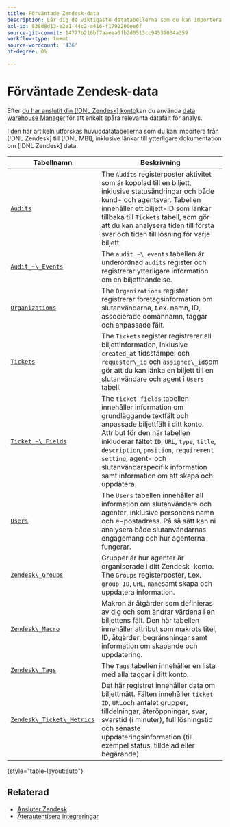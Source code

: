 ```yaml
---
title: Förväntade Zendesk-data
description: Lär dig de viktigaste datatabellerna som du kan importera från Zendesk till MBI, inklusive länkar till ytterligare dokumentation om Zendesk-data.
exl-id: 838d8d13-e2e1-44c2-a416-f1792200ee6f
source-git-commit: 14777b216bf7aaeea0fb2d0513cc94539034a359
workflow-type: tm+mt
source-wordcount: '436'
ht-degree: 0%

---
```


# Förväntade Zendesk-data

Efter [du har anslutit din [!DNL Zendesk] konto](../integrations/zendesk.md)kan du använda [data warehouse Manager](../../../data-analyst/data-warehouse-mgr/tour-dwm.md) för att enkelt spåra relevanta datafält för analys.

I den här artikeln utforskas huvuddatatabellerna som du kan importera från [!DNL Zendesk] till [!DNL MBI], inklusive länkar till ytterligare dokumentation om [!DNL Zendesk] data.

| Tabellnamn | Beskrivning |
|-----|-----|
| [`Audits`](https://developer.zendesk.com/rest_api/docs/core/ticket_audits) | The `Audits` registerposter aktivitet som är kopplad till en biljett, inklusive statusändringar och både kund- och agentsvar. Tabellen innehåller ett biljett-ID som länkar tillbaka till `Tickets` tabell, som gör att du kan analysera tiden till första svar och tiden till lösning för varje biljett. |
| [`Audit_~\_Events`](https://developer.zendesk.com/rest_api/docs/core/ticket_audits#audit-events) | The `audit_~\_events` tabellen är underordnad `audits` register och registrerar ytterligare information om en biljetthändelse. |
| [`Organizations`](https://developer.zendesk.com/rest_api/docs/core/organizations) | The `Organizations` register registrerar företagsinformation om slutanvändarna, t.ex. namn, ID, associerade domännamn, taggar och anpassade fält. |
| [`Tickets`](https://developer.zendesk.com/rest_api/docs/core/tickets) | The `Tickets` register registrerar all biljettinformation, inklusive `created_at` tidsstämpel och `requester\_id` och `assignee\_id`som gör att du kan länka en biljett till en slutanvändare och agent i `Users` tabell. |
| [`Ticket_~\_Fields`](https://developer.zendesk.com/rest_api/docs/core/ticket_fields) | The `ticket fields` tabellen innehåller information om grundläggande textfält och anpassade biljettfält i ditt konto. Attribut för den här tabellen inkluderar fältet `ID`, `URL`, `type`, `title`, `description`, `position`, `requirement setting`, agent- och slutanvändarspecifik information samt information om att skapa och uppdatera. |
| [`Users`](https://developer.zendesk.com/rest_api/docs/core/users) | The `Users` tabellen innehåller all information om slutanvändare och agenter, inklusive personens namn och e-postadress. På så sätt kan ni analysera både slutanvändarnas engagemang och hur agenterna fungerar. |
| [`Zendesk\_Groups`](https://developer.zendesk.com/rest_api/docs/core/groups) | Grupper är hur agenter är organiserade i ditt Zendesk-konto. The `Groups` registerposter, t.ex. `group ID`, `URL`, `name`samt skapa och uppdatera information. |
| [`Zendesk\_Macro`](https://developer.zendesk.com/rest_api/docs/core/macros) | Makron är åtgärder som definieras av dig och som ändrar värdena i en biljettens fält. Den här tabellen innehåller attribut som makrots titel, ID, åtgärder, begränsningar samt information om skapande och uppdatering. |
| [`Zendesk\_Tags`](https://developer.zendesk.com/rest_api/docs/core/tags) | The `Tags` tabellen innehåller en lista med alla taggar i ditt konto. |
| [`Zendesk\_Ticket\_Metrics`](https://developer.zendesk.com/rest_api/docs/core/ticket_metrics#ticket-metrics) | Det här registret innehåller data om biljettmått. Fälten innehåller `ticket ID`, `URL`och antalet grupper, tilldelningar, återöppningar, svar, svarstid (i minuter), full lösningstid och senaste uppdateringsinformation (till exempel status, tilldelad eller begärande). |

{style="table-layout:auto"}

## Relaterad

* [Ansluter Zendesk](../integrations/zendesk.md)
* [Återautentisera integreringar](https://experienceleague.adobe.com/docs/commerce-knowledge-base/kb/how-to/mbi-reauthenticating-integrations.html?lang=en)
